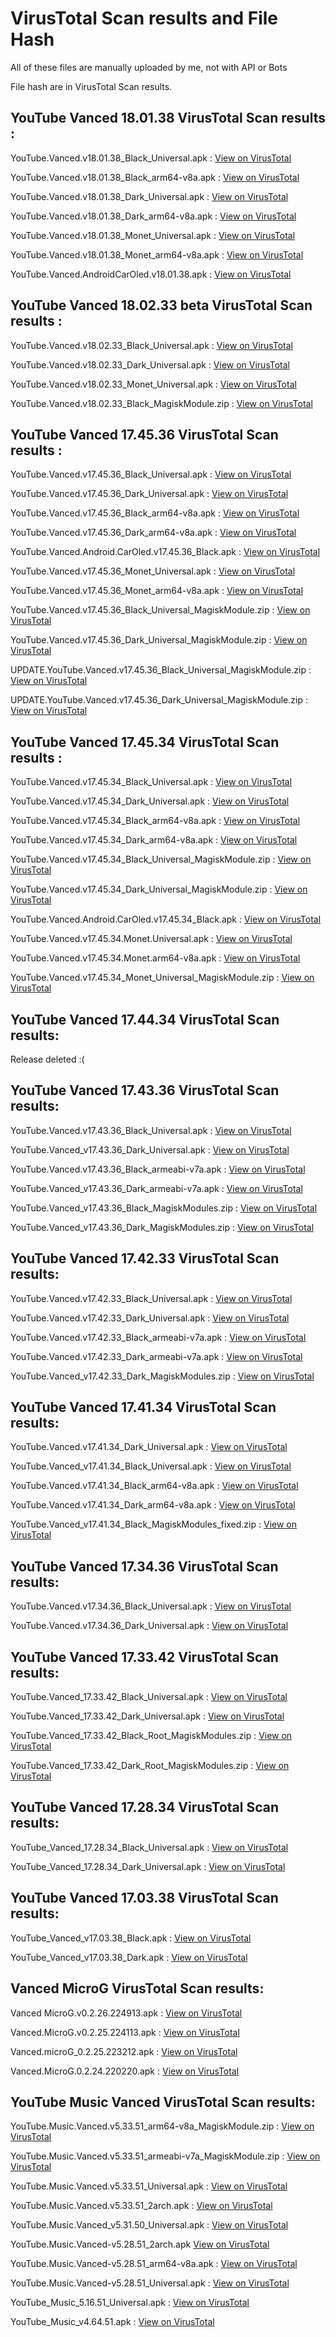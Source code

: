 # VirusTotal Scan results and File Hash
All of these files are manually uploaded by me, not with API or Bots

File hash are in VirusTotal Scan results.

## YouTube Vanced 18.01.38 VirusTotal Scan results :

YouTube.Vanced.v18.01.38_Black_Universal.apk : [View on VirusTotal](https://www.virustotal.com/gui/file/336a0ac695b79a50a610d4f14715ebe4b34f44657a66300e1b1fcf1da3c542d5/detection)

YouTube.Vanced.v18.01.38_Black_arm64-v8a.apk : [View on VirusTotal](https://www.virustotal.com/gui/file/4c0d5277dc76bd58f5bd95ef835f90b407ae071fb587358ed4f789c40c49f23b/detection)

YouTube.Vanced.v18.01.38_Dark_Universal.apk : [View on VirusTotal](https://www.virustotal.com/gui/file/fb1522509ac99e128ab25b428bd783e7294a50d173cd19474ea3b5ddba639802/detection)

YouTube.Vanced.v18.01.38_Dark_arm64-v8a.apk : [View on VirusTotal](https://www.virustotal.com/gui/file/dda4003577d105332cb2f8e2321981421768992f509a4d3b0b352e7775e49dcf/detection)

YouTube.Vanced.v18.01.38_Monet_Universal.apk : [View on VirusTotal](https://www.virustotal.com/gui/file/30db71a6b334bcf16ec26230994aaf3809a17efe428f62831bfbb0dc7a2070ba/detection)

YouTube.Vanced.v18.01.38_Monet_arm64-v8a.apk : [View on VirusTotal](https://www.virustotal.com/gui/file/d9dbcabd06566a1e34bc3c2329f7b4cbf4d3a8736abf5b5c06786e5adba81182/detection)

YouTube.Vanced.AndroidCarOled.v18.01.38.apk : [View on VirusTotal](https://www.virustotal.com/gui/file/52db62a71c2f98782300bec2395fb51294a0822b2e7d04806a07fafe77f4b300/detection)




## YouTube Vanced 18.02.33 beta VirusTotal Scan results :

YouTube.Vanced.v18.02.33_Black_Universal.apk : [View on VirusTotal](https://www.virustotal.com/gui/file/afda07a6bc9565c935d8de6be4845182e01c24fe152973ae2ef50cd593f24ada/detection)

YouTube.Vanced.v18.02.33_Dark_Universal.apk : [View on VirusTotal](https://www.virustotal.com/gui/file/528ac3169b4f922d81dbce03e15f2f032fc3cd23ea0a7f028807e1d76fcebe9a/detection)

YouTube.Vanced.v18.02.33_Monet_Universal.apk : [View on VirusTotal](https://www.virustotal.com/gui/file/72c0dbe2e271bd0e0e5e0dbaff884434d6981da36708e2adb3481949ad8d9150/detection)

YouTube.Vanced.v18.02.33_Black_MagiskModule.zip : [View on VirusTotal](https://www.virustotal.com/gui/file/e2ca1650df2f5712a98c0d63825c1129a381049fc06e2ba3baf62d7ec6a8ff02/detection)

## YouTube Vanced 17.45.36 VirusTotal Scan results :

YouTube.Vanced.v17.45.36_Black_Universal.apk : [View on VirusTotal](https://www.virustotal.com/gui/file/b2de89a4449a2833b7b1fef6a4695269ec8db0198541751a16d091011c835584/detection)

YouTube.Vanced.v17.45.36_Dark_Universal.apk : [View on VirusTotal](https://www.virustotal.com/gui/file/1ae0f7a1f520f650cfebeaa99211747d0275de1fdd00d34089ea1f41cc90e80c/detection)

YouTube.Vanced.v17.45.36_Black_arm64-v8a.apk : [View on VirusTotal](https://www.virustotal.com/gui/file/b121bae043974b58cc1189700fd05836a2f253ff83a65262f6d5737812bbaad7/detection)

YouTube.Vanced.v17.45.36_Dark_arm64-v8a.apk : [View on VirusTotal](https://www.virustotal.com/gui/file/f71e7ef00fd217f650e66b5d17009121e0c3b4abcc80cb84240abb4e339f2b72/detection)

YouTube.Vanced.Android.CarOled.v17.45.36_Black.apk : [View on VirusTotal](https://www.virustotal.com/gui/file/c19ac39345eee9580e960fc1cf3abbe46d945878b3565937fcf22430606351c4/detection)

YouTube.Vanced.v17.45.36_Monet_Universal.apk : [View on VirusTotal](https://www.virustotal.com/gui/file/e71e5d65357fdf65531f2368d1822c35a4d342f8353edebd8b63e0154b11329b/detection)

YouTube.Vanced.v17.45.36_Monet_arm64-v8a.apk : [View on VirusTotal](https://www.virustotal.com/gui/file/3104e407417b9acd86471f52c60fe4317889e83b5fc33fe872bf7b58a3e2c8cc/detection)

YouTube.Vanced.v17.45.36_Black_Universal_MagiskModule.zip : [View on VirusTotal](https://www.virustotal.com/gui/file/0c86db456c46228b6f178df7e9b777045ec2dc14ea003edd4d2b99920bacc20b/detection)

YouTube.Vanced.v17.45.36_Dark_Universal_MagiskModule.zip : [View on VirusTotal](https://www.virustotal.com/gui/file/0b272585fba70c568eb49ec33dcb77d3f7841c2b79b09906349ed25c30238f37/detection)

UPDATE.YouTube.Vanced.v17.45.36_Black_Universal_MagiskModule.zip : [View on VirusTotal](https://www.virustotal.com/gui/file/28317cfaa683d7824145824720b5b6315da649289ed6aa6bb672ffa8efecd8cb/detection)

UPDATE.YouTube.Vanced.v17.45.36_Dark_Universal_MagiskModule.zip : [View on VirusTotal](https://www.virustotal.com/gui/file/cc5f29b206d14969effae32ff92e94b3642fcdbcb9168c132dfcfa6d73e3450f/detection)


## YouTube Vanced 17.45.34 VirusTotal Scan results :

YouTube.Vanced.v17.45.34_Black_Universal.apk : [View on VirusTotal](https://www.virustotal.com/gui/file/ca52c46e0de76875cb14dbd26c48564867c0b2024bc1d30786d6f7a265671223/detection)

YouTube.Vanced.v17.45.34_Dark_Universal.apk : [View on VirusTotal](https://www.virustotal.com/gui/file/783d4313bb355012cc553d19abb8cca7ce97fee68d8c73d257c1094eaff1c523/detection)

YouTube.Vanced.v17.45.34_Black_arm64-v8a.apk : [View on VirusTotal](https://www.virustotal.com/gui/file/7e02aa33821f04adb74b6b0bf912a70d93484260139abb50865f1fa6d6d6f8c9/detection)

YouTube.Vanced.v17.45.34_Dark_arm64-v8a.apk : [View on VirusTotal](https://www.virustotal.com/gui/file/1fc16f5a191088c6ab42ee2d27083baac8c8bbbfbd8cce23f8d5b4e6f280e9f9/detection)

YouTube.Vanced.v17.45.34_Black_Universal_MagiskModule.zip : [View on VirusTotal](https://www.virustotal.com/gui/file/80809bd05f4effb16db1be49d7075a4faae993c19a4f14d6c763a867990944aa/detection)

YouTube.Vanced.v17.45.34_Dark_Universal_MagiskModule.zip : [View on VirusTotal](https://www.virustotal.com/gui/file/ddeedb0be06d966f9bc89ff723303ae1321465a032b4fd59412ac456a1f30dfd/detection)

YouTube.Vanced.Android.CarOled.v17.45.34_Black.apk : [View on VirusTotal](https://www.virustotal.com/gui/file/cb81906305dad689e361515d7be523bc463e64b7536c91b57c80ed5243ae1ba1/detection)

YouTube.Vanced.v17.45.34.Monet.Universal.apk : [View on VirusTotal](https://www.virustotal.com/gui/file/2c17065b5c2ece8bdb93c21a61b70b7277c4f53ad0baebf39e5610d023f05cf5/detection)

YouTube.Vanced.v17.45.34.Monet.arm64-v8a.apk : [View on VirusTotal](https://www.virustotal.com/gui/file/b9a46bc1390c97be2424828e9c309d6530a4b9f378a718130422486967851499/detection)

YouTube.Vanced.v17.45.34_Monet_Universal_MagiskModule.zip : [View on VirusTotal](https://www.virustotal.com/gui/file/619a793bcf73c025a17472d5f0343496408f825b1e589320c4043be8c4f8b7b8/detection)


## YouTube Vanced 17.44.34 VirusTotal Scan results:

Release deleted :(

## YouTube Vanced 17.43.36 VirusTotal Scan results:

YouTube.Vanced.v17.43.36_Black_Universal.apk : [View on VirusTotal](https://www.virustotal.com/gui/file/52702c1920a85f732b223b2fc5b5c55590b2b91075f54770e68a7bb01f966d82?nocache=1)

YouTube.Vanced_v17.43.36_Dark_Universal.apk : [View on VirusTotal](https://www.virustotal.com/gui/file/a197a7dc769e2ad116e2fd110762c1a27fb3d78964fc9968cc1d8d245cf36725?nocache=1)

YouTube.Vanced.v17.43.36_Black_armeabi-v7a.apk : [View on VirusTotal](https://www.virustotal.com/gui/file/1e795e5eb957053e2166f02330a2272572fa6c5710229c900f58b5d521b8493f?nocache=1)

YouTube.Vanced_v17.43.36_Dark_armeabi-v7a.apk : [View on VirusTotal](https://www.virustotal.com/gui/file/69eae6ca76dd116cf04738971c4b1268bbb1a851569d85cc1cf90e008263eb44?nocache=1)

YouTube.Vanced_v17.43.36_Black_MagiskModules.zip : [View on VirusTotal](https://www.virustotal.com/gui/file/fe632d3f1d32e99c26c9bb42828b255dad818e95ed41b29352c3f6b4b2f2defb/detection)

YouTube.Vanced_v17.43.36_Dark_MagiskModules.zip : [View on VirusTotal](https://www.virustotal.com/gui/file/6bfa3168544d6bb85cb7c4672081d125dc122a73c9fb8aa7983c0bea9a723435/detection)

## YouTube Vanced 17.42.33 VirusTotal Scan results:

YouTube.Vanced.v17.42.33_Black_Universal.apk : [View on VirusTotal](https://www.virustotal.com/gui/file/42114d0311e6437e5aec9a9e15f30f693e5a3b7dac7fa0ae07217995dc0abdf5?nocache=1)

YouTube.Vanced.v17.42.33_Dark_Universal.apk : [View on VirusTotal](https://www.virustotal.com/gui/file/2fa2f68847a61f14c03b37bfe0d5ddeb565fbb2d85351818b60467647b953cfb?nocache=1)

YouTube.Vanced.v17.42.33_Black_armeabi-v7a.apk : [View on VirusTotal](https://www.virustotal.com/gui/file/fd498843187e70d9ac15bd78bc0f08dddb6da41c480a2f92a2baacb97b64850e)

YouTube.Vanced.v17.42.33_Dark_armeabi-v7a.apk : [View on VirusTotal](https://www.virustotal.com/gui/file/2fa2f68847a61f14c03b37bfe0d5ddeb565fbb2d85351818b60467647b953cfb?nocache=1)

YouTube.Vanced_v17.42.33_Dark_MagiskModules.zip : [View on VirusTotal](https://www.virustotal.com/gui/file/1b91bd651ffdfd1c26427766074f3706e88683bb6041ee853f96b145b035824e?nocache=1)


## YouTube Vanced 17.41.34 VirusTotal Scan results:

YouTube.Vanced.v17.41.34_Dark_Universal.apk : [View on VirusTotal](https://www.virustotal.com/gui/file/4daec477dbb8ffaa43a0a1380a306ff1e617f79244da280f637e84630b3c5711)

YouTube.Vanced_v17.41.34_Black_Universal.apk : [View on VirusTotal](https://www.virustotal.com/gui/file/f72523d4a677277613f6a47c02873d4087beb8fc3cf8602aa5e2bb9d7632dabd)

YouTube.Vanced.v17.41.34_Black_arm64-v8a.apk : [View on VirusTotal](https://www.virustotal.com/gui/file/25eb30c30c3f494f187dce57958ee3e622d3caf931fe772ffd4f4b3c85e44093?nocache=1)

YouTube.Vanced.v17.41.34_Dark_arm64-v8a.apk : [View on VirusTotal](https://www.virustotal.com/gui/file/6f328c484b0cc1d8c6b5fc8551a3b64aa617d6ea9ce49c6bfdc0c4a13c768461)

YouTube.Vanced_v17.41.34_Black_MagiskModules_fixed.zip : [View on VirusTotal](https://www.virustotal.com/gui/file/080b3acccc4c6b94fa4295078485decc7eb4af0eaa12d78adc650b4b7849fd63?nocache=1)


## YouTube Vanced 17.34.36 VirusTotal Scan results: 

YouTube.Vanced.v17.34.36_Black_Universal.apk : [View on VirusTotal](https://www.virustotal.com/gui/file/3515a5c226c83f1b90fab6db5253705d9ed43136cd5d8205349d27cdbd86cd92/detection)

YouTube.Vanced.v17.34.36_Dark_Universal.apk : [View on VirusTotal](https://www.virustotal.com/gui/file/79f8cacc459fba5788037b25890646e990f59e83e311d1e0099cb34474b9ce2f/detection)

## YouTube Vanced 17.33.42 VirusTotal Scan results:

YouTube.Vanced_17.33.42_Black_Universal.apk : [View on VirusTotal](https://www.virustotal.com/gui/file/a85e693bc50f11998345ceec853226b852f34a286e4e4f74ebffd749d09c35e8)

YouTube.Vanced_17.33.42_Dark_Universal.apk : [View on VirusTotal](https://www.virustotal.com/gui/file/258dbc55467c2309a6f3d44580a102e2cdc58c22948e3e443f9f133b732aa3f6)

YouTube.Vanced_17.33.42_Black_Root_MagiskModules.zip : [View on VirusTotal](https://www.virustotal.com/gui/file/d0c727c9fd047398c31781fad2d3174243538316446ff31c3479dbf164f0d157)

YouTube.Vanced_17.33.42_Dark_Root_MagiskModules.zip : [View on VirusTotal](https://www.virustotal.com/gui/file/514c5138a938924a63a80bb44ec89b3aa483b6e70f2a6006a2f5f5978fbf26f8)

## YouTube Vanced 17.28.34 VirusTotal Scan results:

YouTube_Vanced_17.28.34_Black_Universal.apk : [View on VirusTotal](https://www.virustotal.com/gui/file/8378948c85b5fff02d92d576bf3dfd79fa60ea3cbeb0811d31ba076d908dba9d)

YouTube_Vanced_17.28.34_Dark_Universal.apk : [View on VirusTotal](https://www.virustotal.com/gui/file/0c31e07bdfe86bc4155a8d53a9bcdec9a14a565a75f81d8aa270991397452564)

## YouTube Vanced 17.03.38 VirusTotal Scan results:

YouTube_Vanced_v17.03.38_Black.apk : [View on VirusTotal](https://www.virustotal.com/gui/file/2defe8f18374ec4f6c907869e4c09aeb515046d6b3d518d5eb48d3fcdb41dbad/summary)

YouTube_Vanced_v17.03.38_Dark.apk : [View on VirusTotal](https://www.virustotal.com/gui/file/262ce8ea6d6eb04be448881aa2e99a627f1ff1b208f882ea6df6707697bfdf0c/summary)

## Vanced MicroG VirusTotal Scan results:

Vanced MicroG.v0.2.26.224913.apk : [View on VirusTotal](https://www.virustotal.com/gui/file/61eddaaf7bbf68a5d077e49e31ea76f1343f8cf0e7e9688593ef764d909ab04f/detection)

Vanced.MicroG.v0.2.25.224113.apk : [View on VirusTotal](https://www.virustotal.com/gui/file/8350a88537aebde7a751d6db951d9f78e219554358188d05df38c8b00575e281)

Vanced.microG_0.2.25.223212.apk : [View on VirusTotal](https://www.virustotal.com/gui/file/9056241397a85bef6c4b6489b92fe7700a841351277266dedf77c054f244ee4a)

Vanced.MicroG.0.2.24.220220.apk : [View on VirusTotal](https://www.virustotal.com/gui/file/e5ce4f9759d3e70ac479bf2d0707efe5a42fca8513cf387de583b8659dbfbbbf)

## YouTube Music Vanced VirusTotal Scan results:

YouTube.Music.Vanced.v5.33.51_arm64-v8a_MagiskModule.zip : [View on VirusTotal](https://www.virustotal.com/gui/file/bfc0da151d0bff542ca0d89eea7137d6bbcf8d5fcec0acfd4247ca774e7dd5cb/detection)

YouTube.Music.Vanced.v5.33.51_armeabi-v7a_MagiskModule.zip : [View on VirusTotal](https://www.virustotal.com/gui/file/fa97ba1e9ad4fb94addb5be96da39b2189ab246c302118d69f2292cb57bc399c/detection)

YouTube.Music.Vanced.v5.33.51_Universal.apk : [View on VirusTotal](https://www.virustotal.com/gui/file/d02a7dfc903223380542f7700a2b32cc232d5974a8be13991865f54998b64368/summary)

YouTube.Music.Vanced.v5.33.51_2arch.apk : [View on VirusTotal](https://www.virustotal.com/gui/file/7945812ba138b21e96f3b17bd041401bd24c3d6379e5664b6a7461bdfb013950/summary)

YouTube.Music.Vanced_v5.31.50_Universal.apk : [View on VirusTotal](https://www.virustotal.com/gui/file/0cfbe7d8706b5c9c6d7f3fcc8390c303204a5e1e38ee9bf1765ab8bb078fd648?nocache=1)

YouTube.Music.Vanced-v5.28.51_2arch.apk [View on VirusTotal](https://www.virustotal.com/gui/file/71d214eda5f1010260434390e76502978812e52ad5d51282178c1021808f2848?nocache=1)

YouTube.Music.Vanced-v5.28.51_arm64-v8a.apk : [View on VirusTotal](https://www.virustotal.com/gui/file/f7ad8f3c6c20448910a439ffeecb37926b613e351b57dc8003d676ec1c8efda1?nocache=1)

YouTube.Music.Vanced-v5.28.51_Universal.apk : [View on VirusTotal](https://www.virustotal.com/gui/file/9c91c1942ae8146cd7279c625c619273ba5c0932795846c375a68d276f305ec1)

YouTube_Music_5.16.51_Universal.apk : [View on VirusTotal](https://www.virustotal.com/gui/file/676ba04a4559ca579870a73e394738cdeb5afb61c52850d849c3bd2ccbdf3aef)

YouTube_Music_v4.64.51.apk : [View on VirusTotal](https://www.virustotal.com/gui/file/47a8398198f1a5266a28dfcb6281d2b75a1146e0fe4f6d1bd878586d95752445)
